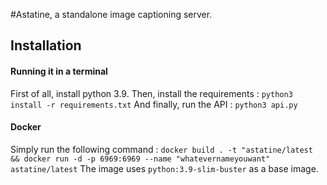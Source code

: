 #Astatine, a standalone image captioning server.

## Installation

#### Running it in a terminal

First of all, install python 3.9.
Then, install the requirements : `python3 install -r requirements.txt`
And finally, run the API : `python3 api.py`


#### Docker

Simply run the following command : `docker build . -t "astatine/latest && docker run -d -p 6969:6969 --name "whatevernameyouwant" astatine/latest`
The image uses `python:3.9-slim-buster` as a base image.